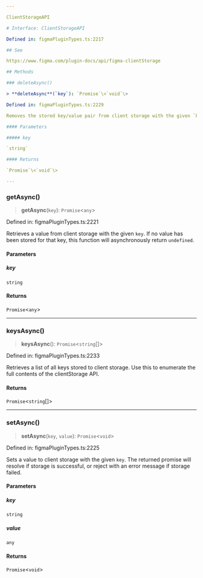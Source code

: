 ```yaml
---

ClientStorageAPI

# Interface: ClientStorageAPI

Defined in: figmaPluginTypes.ts:2217

## See

https://www.figma.com/plugin-docs/api/figma-clientStorage

## Methods

### deleteAsync()

> **deleteAsync**(`key`): `Promise`\<`void`\>

Defined in: figmaPluginTypes.ts:2229

Removes the stored key/value pair from client storage with the given `key`. If no such key is stored, this function will return normally but will otherwise do nothing.

#### Parameters

##### key

`string`

#### Returns

`Promise`\<`void`\>

---
```


### getAsync()

> **getAsync**(`key`): `Promise`\<`any`\>

Defined in: figmaPluginTypes.ts:2221

Retrieves a value from client storage with the given `key`. If no value has been stored for that key, this function will asynchronously return `undefined`.

#### Parameters

##### key

`string`

#### Returns

`Promise`\<`any`\>

---

### keysAsync()

> **keysAsync**(): `Promise`\<`string`[]\>

Defined in: figmaPluginTypes.ts:2233

Retrieves a list of all keys stored to client storage. Use this to enumerate the full contents of the clientStorage API.

#### Returns

`Promise`\<`string`[]\>

---

### setAsync()

> **setAsync**(`key`, `value`): `Promise`\<`void`\>

Defined in: figmaPluginTypes.ts:2225

Sets a value to client storage with the given `key`. The returned promise will resolve if storage is successful, or reject with an error message if storage failed.

#### Parameters

##### key

`string`

##### value

`any`

#### Returns

`Promise`\<`void`\>
